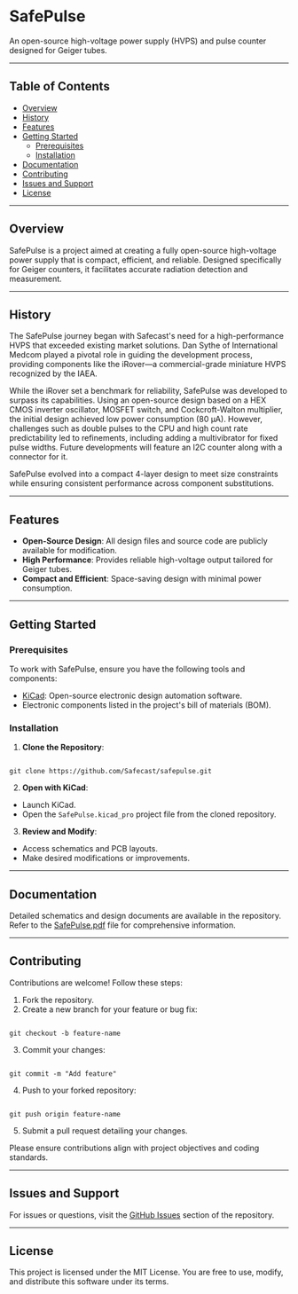 
# SafePulse

An open-source high-voltage power supply (HVPS) and pulse counter designed for Geiger tubes.

---

## Table of Contents

- [Overview](#overview)
- [History](#history)
- [Features](#features)
- [Getting Started](#getting-started)
  - [Prerequisites](#prerequisites)
  - [Installation](#installation)
- [Documentation](#documentation)
- [Contributing](#contributing)
- [Issues and Support](#issues-and-support)
- [License](#license)

---

## Overview

SafePulse is a project aimed at creating a fully open-source high-voltage power supply that is compact, efficient, and reliable. Designed specifically for Geiger counters, it facilitates accurate radiation detection and measurement.

---

## History

The SafePulse journey began with Safecast's need for a high-performance HVPS that exceeded existing market solutions. Dan Sythe of International Medcom played a pivotal role in guiding the development process, providing components like the iRover—a commercial-grade miniature HVPS recognized by the IAEA.

While the iRover set a benchmark for reliability, SafePulse was developed to surpass its capabilities. Using an open-source design based on a HEX CMOS inverter oscillator, MOSFET switch, and Cockcroft-Walton multiplier, the initial design achieved low power consumption (80 µA). However, challenges such as double pulses to the CPU and high count rate predictability led to refinements, including adding a multivibrator for fixed pulse widths. Future developments will feature an I2C counter along with a connector for it.

SafePulse evolved into a compact 4-layer design to meet size constraints while ensuring consistent performance across component substitutions.

---

## Features

- **Open-Source Design**: All design files and source code are publicly available for modification.
- **High Performance**: Provides reliable high-voltage output tailored for Geiger tubes.
- **Compact and Efficient**: Space-saving design with minimal power consumption.

---

## Getting Started

### Prerequisites

To work with SafePulse, ensure you have the following tools and components:

- [KiCad](https://www.kicad.org/): Open-source electronic design automation software.
- Electronic components listed in the project's bill of materials (BOM).

### Installation

1. **Clone the Repository**:
```

git clone https://github.com/Safecast/safepulse.git

```

2. **Open with KiCad**:
- Launch KiCad.
- Open the `SafePulse.kicad_pro` project file from the cloned repository.

3. **Review and Modify**:
- Access schematics and PCB layouts.
- Make desired modifications or improvements.

---

## Documentation

Detailed schematics and design documents are available in the repository. Refer to the [SafePulse.pdf](https://github.com/Safecast/safepulse/blob/main/SafePulse.pdf) file for comprehensive information.

---

## Contributing

Contributions are welcome! Follow these steps:

1. Fork the repository.
2. Create a new branch for your feature or bug fix:
```

git checkout -b feature-name

```
3. Commit your changes:
```

git commit -m "Add feature"

```
4. Push to your forked repository:
```

git push origin feature-name

```
5. Submit a pull request detailing your changes.

Please ensure contributions align with project objectives and coding standards.

---

## Issues and Support

For issues or questions, visit the [GitHub Issues](https://github.com/Safecast/safepulse/issues) section of the repository.

---

## License

This project is licensed under the MIT License. You are free to use, modify, and distribute this software under its terms.
```

